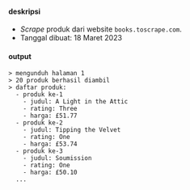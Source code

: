 #### deskripsi

+ _Scrape_ produk dari website `books.toscrape.com`.
+ Tanggal dibuat: 18 Maret 2023

#### output

```
> mengunduh halaman 1
> 20 produk berhasil diambil
> daftar produk:
  - produk ke-1
    - judul: A Light in the Attic
    - rating: Three
    - harga: £51.77
  - produk ke-2
    - judul: Tipping the Velvet
    - rating: One
    - harga: £53.74
  - produk ke-3
    - judul: Soumission
    - rating: One
    - harga: £50.10
  ...
```
